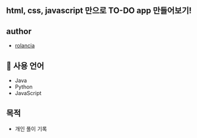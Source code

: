 ## html, css, javascript 만으로 TO-DO app 만들어보기!

## author

- [rolancia](https://github.com/95rolancia)

## 🏅 사용 언어

- Java
- Python
- JavaScript

## 목적

- 개인 풀이 기록
